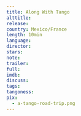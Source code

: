 ```yaml
---
title: Along With Tango
alttitle:
release:
country: Mexico/France
length: 10min
language:
director:
stars:
note:
trailer:
full:
imdb:
discuss:
tags:
tangoness:
pix:
  - a-tango-road-trip.png
---
```


